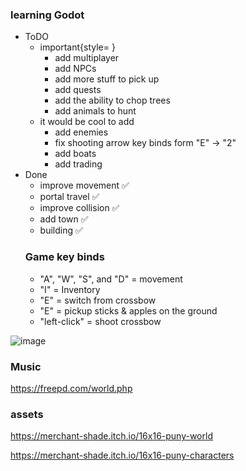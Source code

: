 ### learning Godot
- ToDO
    - important{style= }
       - add multiplayer
       - add NPCs
       - add more stuff to pick up
       - add quests
       - add the ability to chop trees
       - add animals to hunt
    - it would be cool to add 
      - add enemies
      - fix shooting arrow key binds form "E" -> "2"
      - add boats
      - add trading
- Done
  - improve movement ✅
  - portal travel ✅
  - improve collision ✅
  - add town ✅
  - building ✅
  ### Game key binds
  - "A", "W", "S", and "D" = movement
  - "I" = Inventory
  - "E" = switch from crossbow
  - "E" = pickup sticks & apples on the ground
  - "left-click" = shoot crossbow
    
![image](https://github.com/user-attachments/assets/e165f840-97f6-46b7-9c27-553422e6f83a)



### Music
https://freepd.com/world.php

### assets 
https://merchant-shade.itch.io/16x16-puny-world

https://merchant-shade.itch.io/16x16-puny-characters
